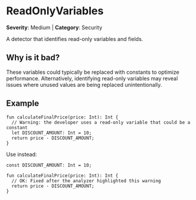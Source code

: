 # ReadOnlyVariables
**Severity**: Medium | **Category**: Security

A detector that identifies read-only variables and fields.

## Why is it bad?
These variables could typically be replaced with constants to optimize performance.
Alternatively, identifying read-only variables may reveal issues where unused values are being replaced unintentionally.

## Example
```tact
fun calculateFinalPrice(price: Int): Int {
  // Warning: the developer uses a read-only variable that could be a constant
  let DISCOUNT_AMOUNT: Int = 10;
  return price - DISCOUNT_AMOUNT;
}
```

Use instead:
```tact
const DISCOUNT_AMOUNT: Int = 10;

fun calculateFinalPrice(price: Int): Int {
  // OK: Fixed after the analyzer highlighted this warning
  return price - DISCOUNT_AMOUNT;
}
```
